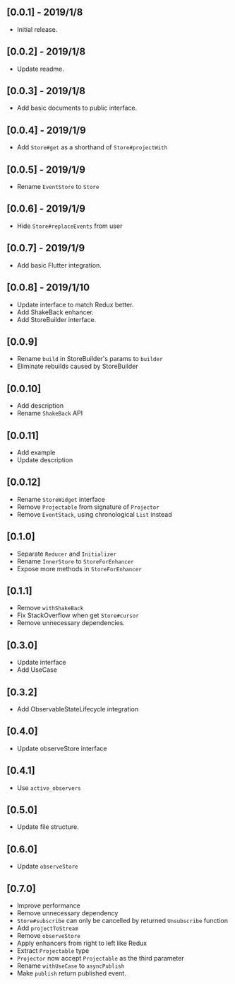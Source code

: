 ## [0.0.1] - 2019/1/8

* Initial release.

## [0.0.2] - 2019/1/8

* Update readme.

## [0.0.3] - 2019/1/8

* Add basic documents to public interface.

## [0.0.4] - 2019/1/9

* Add `Store#get` as a shorthand of `Store#projectWith`

## [0.0.5] - 2019/1/9

* Rename `EventStore` to `Store`

## [0.0.6] - 2019/1/9

* Hide `Store#replaceEvents` from user

## [0.0.7] - 2019/1/9

* Add basic Flutter integration.

## [0.0.8] - 2019/1/10

* Update interface to match Redux better.
* Add ShakeBack enhancer.
* Add StoreBuilder interface.

## [0.0.9]

* Rename `build` in StoreBuilder's params to `builder`
* Eliminate rebuilds caused by StoreBuilder

## [0.0.10]

* Add description
* Rename `ShakeBack` API

## [0.0.11]

* Add example
* Update description

## [0.0.12]

* Rename `StoreWidget` interface
* Remove `Projectable` from signature of `Projector`
* Remove `EventStack`, using chronological `List` instead

## [0.1.0]

* Separate `Reducer` and `Initializer`
* Rename `InnerStore` to `StoreForEnhancer` 
* Expose more methods in `StoreForEnhancer` 

## [0.1.1]

* Remove `withShakeBack`
* Fix StackOverflow when get `Store#cursor`
* Remove unnecessary dependencies.

## [0.3.0]

* Update interface
* Add UseCase

## [0.3.2]

* Add ObservableStateLifecycle integration

## [0.4.0]

* Update observeStore interface

## [0.4.1]

* Use `active_observers`

## [0.5.0]

* Update file structure.

## [0.6.0]

* Update `observeStore`

## [0.7.0]

* Improve performance
* Remove unnecessary dependency
* `Store#subscribe` can only be cancelled by returned `Unsubscribe` function
* Add `projectToStream`
* Remove `observeStore`
* Apply enhancers from right to left like Redux
* Extract `Projectable` type
* `Projector` now accept `Projectable` as the third parameter
* Rename `withUseCase` to `asyncPublish`
* Make `publish` return published event.